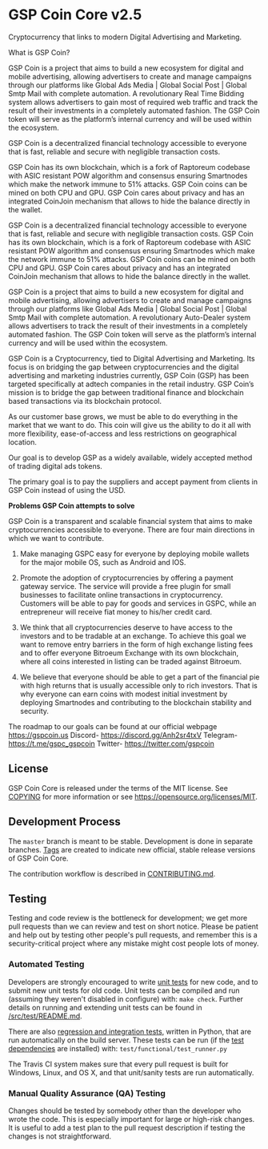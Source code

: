 GSP Coin Core v2.5
===========================
Cryptocurrency that links to modern Digital Advertising and Marketing.

What is GSP Coin?

GSP Coin is a project that aims to build a new ecosystem for digital and mobile advertising, allowing advertisers to create and manage campaigns through our platforms like Global Ads Media | Global Social Post | Global Smtp Mail  with complete automation. A revolutionary Real Time Bidding system allows advertisers to gain most of required web traffic and track the result of their investments in a completely automated fashion. The GSP Coin token will serve as the platform’s internal currency and will be used within the ecosystem.

GSP Coin is a decentralized financial technology accessible to everyone that is fast, reliable and secure with negligible transaction costs. 

GSP Coin has its own blockchain, which is a fork of Raptoreum codebase with ASIC resistant POW algorithm and consensus ensuring Smartnodes which make the network immune to 51% attacks. GSP Coin coins can be mined on both CPU and GPU. GSP Coin cares about privacy and has an integrated CoinJoin mechanism that allows to hide the balance directly in the wallet.

GSP Coin is a decentralized financial technology accessible to everyone that is fast, reliable and secure with negligible transaction costs. GSP Coin has its own blockchain, which is a fork of Raptoreum codebase with ASIC resistant POW algorithm and consensus ensuring Smartnodes which make the network immune to 51% attacks. GSP Coin coins can be mined on both CPU and GPU. GSP Coin cares about privacy and has an integrated CoinJoin mechanism that allows to hide the balance directly in the wallet.

GSP Coin is a project that aims to build a new ecosystem for digital and mobile advertising, allowing advertisers to create and manage campaigns through our platforms like Global Ads Media | Global Social Post | Global Smtp Mail with complete automation. A revolutionary Auto-Dealer system allows advertisers to track the result of their investments in a completely automated fashion. The GSP Coin token will serve as the platform’s internal currency and will be used within the ecosystem.

GSP Coin is a Cryptocurrency, tied to Digital Advertising and Marketing. Its focus is on bridging the gap between cryptocurrencies and the digital advertising and marketing industries currently, GSP Coin (GSP) has been targeted specifically at adtech companies in the retail industry. GSP Coin’s mission is to bridge the gap between traditional finance and blockchain based transactions via its blockchain protocol.

As our customer base grows, we must be able to do everything in the market that we want to do. This coin will give us the ability to do it all with more flexibility, ease-of-access and less restrictions on geographical location.

Our goal is to develop GSP as a widely available, widely accepted method of trading digital ads tokens.

The primary goal is to pay the suppliers and accept payment from clients in GSP Coin instead of using the USD.

**Problems GSP Coin attempts to solve**

GSP Coin is a transparent and scalable financial system that aims to make cryptocurrencies
accessible to everyone. There are four main directions in which we want to contribute.

1. Make managing GSPC easy for everyone by deploying mobile wallets for the major
mobile OS, such as Android and IOS.

2. Promote the adoption of cryptocurrencies by offering a payment gateway service. The
service will provide a free plugin for small businesses to facilitate online transactions in
cryptocurrency. Customers will be able to pay for goods and services in GSPC, while an
entrepreneur will receive fiat money to his/her credit card.

3. We think that all cryptocurrencies deserve to have access to the investors and to be
tradable at an exchange. To achieve this goal we want to remove entry barriers in the form
of high exchange listing fees and to offer everyone Bitroeum Exchange with its own
blockchain, where all coins interested in listing can be traded against Bitroeum.

4. We believe that everyone should be able to get a part of the financial pie with high returns
that is usually accessible only to rich investors. That is why everyone can earn coins with
modest initial investment by deploying Smartnodes and contributing to the blockchain
stability and security.

The roadmap to our goals can be found at our official webpage https://gspcoin.us
Discord- https://discord.gg/Anh2sr4txV
Telegram- https://t.me/gspc_gspcoin
Twitter- https://twitter.com/gspcoin

License
-------

GSP Coin Core is released under the terms of the MIT license. See [COPYING](COPYING) for more
information or see https://opensource.org/licenses/MIT.

Development Process
-------------------

The `master` branch is meant to be stable. Development is done in separate branches.
[Tags](https://github.com/gspcoin/gspcoin/tags) are created to indicate new official,
stable release versions of GSP Coin Core.

The contribution workflow is described in [CONTRIBUTING.md](CONTRIBUTING.md).

Testing
-------

Testing and code review is the bottleneck for development; we get more pull
requests than we can review and test on short notice. Please be patient and help out by testing
other people's pull requests, and remember this is a security-critical project where any mistake might cost people
lots of money.

### Automated Testing

Developers are strongly encouraged to write [unit tests](src/test/README.md) for new code, and to
submit new unit tests for old code. Unit tests can be compiled and run
(assuming they weren't disabled in configure) with: `make check`. Further details on running
and extending unit tests can be found in [/src/test/README.md](/src/test/README.md).

There are also [regression and integration tests](/test), written
in Python, that are run automatically on the build server.
These tests can be run (if the [test dependencies](/test) are installed) with: `test/functional/test_runner.py`

The Travis CI system makes sure that every pull request is built for Windows, Linux, and OS X, and that unit/sanity tests are run automatically.

### Manual Quality Assurance (QA) Testing

Changes should be tested by somebody other than the developer who wrote the
code. This is especially important for large or high-risk changes. It is useful
to add a test plan to the pull request description if testing the changes is
not straightforward.
